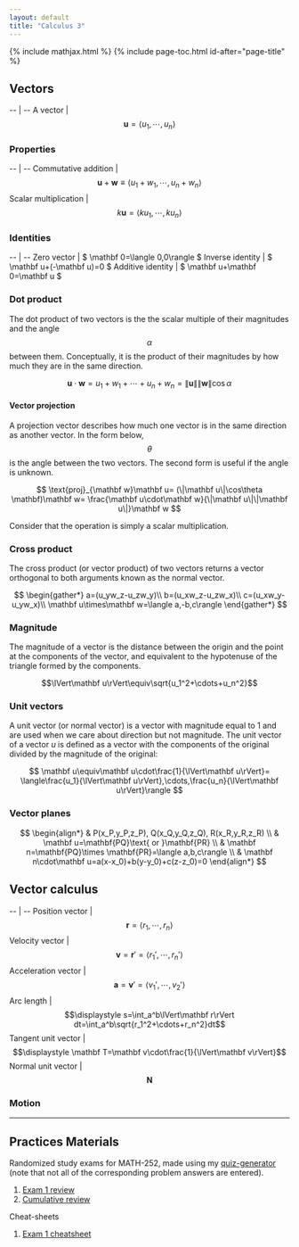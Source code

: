 ```yaml
---
layout: default
title: "Calculus 3"
---
```


{% include mathjax.html %}
{% include page-toc.html id-after="page-title" %}

<script>
\DeclareMathOperator{\arccsc}{arccsc}
\DeclareMathOperator{\arcsec}{arcsec}
\DeclareMathOperator{\arccot}{arccot}
\DeclareMathOperator{\sech}{sech}
\DeclareMathOperator{\csch}{csch}
\DeclareMathOperator{\arcsinh}{arcsinh}
\DeclareMathOperator{\arccosh}{arccosh}
\DeclareMathOperator{\arctanh}{arctanh}
\DeclareMathOperator{\arccsch}{arccsch}
\DeclareMathOperator{\arcsech}{arcsech}
\DeclareMathOperator{\arccoth}{arccoth}
</script>

## Vectors

-- | --
A vector | $$\mathbf u=\langle u_1,\cdots,u_n\rangle$$

### Properties

-- | --
Commutative addition | $$\mathbf u+\mathbf w\equiv\langle u_1+w_1,\cdots,u_n+w_n\rangle$$
Scalar multiplication | $$k\mathbf u=\langle ku_1,\cdots,ku_n\rangle$$

### Identities

-- | --
Zero vector | $ \mathbf 0=\langle 0,0\rangle $
Inverse identity | $ \mathbf u+(-\mathbf u)=0 $
Additive identity | $ \mathbf u+\mathbf 0=\mathbf u $

### Dot product

The dot product of two vectors is the the scalar multiple of their magnitudes
and the angle $$\alpha$$ between them. Conceptually, it is the product of their
magnitudes by how much they are in the same direction.

$$
\mathbf u\cdot\mathbf w=u_1+w_1+\cdots+u_n+w_n=\lVert\mathbf u\rVert\lVert\mathbf w\rVert\cos\alpha
$$

#### Vector projection

A projection vector describes how much one vector is in the same direction as
another vector. In the form below, $$\theta$$ is the angle between the two
vectors. The second form is useful if the angle is unknown.

$$
\text{proj}_{\mathbf w}\mathbf u=
(\|\mathbf u\|\cos\theta \mathbf)\mathbf w=
\frac{\mathbf u\cdot\mathbf w}{\|\mathbf u\|\|\mathbf u\|}\mathbf w
$$

Consider that the operation is simply a scalar multiplication.

### Cross product

The cross product (or vector product) of two vectors returns a vector
orthogonal to both arguments known as the normal vector.

$$
\begin{gather*}
a=(u_yw_z-u_zw_y)\\
b=(u_xw_z-u_zw_x)\\
c=(u_xw_y-u_yw_x)\\
\mathbf u\times\mathbf w=\langle a,-b,c\rangle
\end{gather*}
$$

### Magnitude

The magnitude of a vector is the distance between the origin and the point at
the components of the vector, and equivalent to the hypotenuse of the triangle
formed by the components.

$$\lVert\mathbf u\rVert\equiv\sqrt{u_1^2+\cdots+u_n^2}$$

### Unit vectors

A unit vector (or normal vector) is a vector with magnitude equal to 1 and are
used when we care about direction but not magnitude. The unit vector of a
vector *u* is defined as a vector with the components of the original divided
by the magnitude of the original:

$$
\mathbf u\equiv\mathbf u\cdot\frac{1}{\lVert\mathbf u\rVert}=
\langle\frac{u_1}{\lVert\mathbf u\rVert},\cdots,\frac{u_n}{\lVert\mathbf u\rVert}\rangle
$$

### Vector planes

$$
\begin{align*}
& P(x_P,y_P,z_P), Q(x_Q,y_Q,z_Q), R(x_R,y_R,z_R) \\
& \mathbf u=\mathbf{PQ}\text{ or }\mathbf{PR} \\
& \mathbf n=\mathbf{PQ}\times \mathbf{PR}=\langle a,b,c\rangle \\
& \mathbf n\cdot\mathbf u=a(x-x_0)+b(y-y_0)+c(z-z_0)=0
\end{align*}
$$

## Vector calculus

-- | --
Position vector | $$\displaystyle\mathbf r=\langle r_1,\cdots,r_n\rangle$$
Velocity vector | $$\displaystyle\mathbf v=\mathbf r'=\langle r_1',\cdots,r_n'\rangle$$
Acceleration vector | $$\displaystyle\mathbf a=\mathbf v'=\langle v_1',\cdots,v_2'\rangle$$
Arc length | $$\displaystyle s=\int_a^b\lVert\mathbf r\rVert dt=\int_a^b\sqrt{r_1^2+\cdots+r_n^2}dt$$
Tangent unit vector | $$\displaystyle \mathbf T=\mathbf v\cdot\frac{1}{\lVert\mathbf v\rVert}$$
Normal unit vector | $$\mathbf N$$

### Motion

---

## Practices Materials

Randomized study exams for MATH-252,
made using my [quiz-generator](github.com://SweedJesus/quiz-generator)
(note that not all of the corresponding problem answers are entered).

1. [Exam 1 review](exam01-review.pdf)
1. [Cumulative review](cumulative-review.pdf)

Cheat-sheets

1. [Exam 1 cheatsheet](exam01-cheatsheet.pdf)

